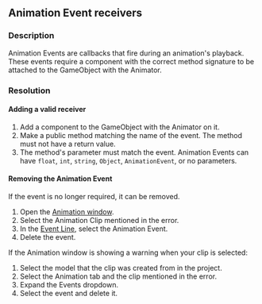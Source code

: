 ## Animation Event receivers
### Description
Animation Events are callbacks that fire during an animation's playback.  
These events require a component with the correct method signature to be attached to the GameObject with the Animator.

### Resolution
#### Adding a valid receiver
1. Add a component to the GameObject with the Animator on it.
1. Make a public method matching the name of the event. The method must not have a return value.
1. The method's parameter must match the event. Animation Events can have `float`, `int`, `string`, `Object`, `AnimationEvent`, or no parameters.

#### Removing the Animation Event
If the event is no longer required, it can be removed.  
1. Open the [Animation window](https://docs.unity3d.com/Manual/animeditor-UsingAnimationEditor.html).
1. Select the Animation Clip mentioned in the error.
1. In the [Event Line](https://docs.unity3d.com/Manual/script-AnimationWindowEvent.html), select the Animation Event.
1. Delete the event.

If the Animation window is showing a warning when your clip is selected:
1. Select the model that the clip was created from in the project.
1. Select the Animation tab and the clip mentioned in the error.
1. Expand the Events dropdown.
1. Select the event and delete it.